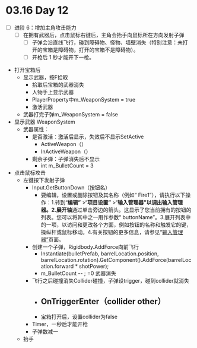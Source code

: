 # 03.16 Day 12

- [ ] 进阶 6：增加主角攻击能力
  - [ ] 在拥有武器后，点击鼠标右键后，主角会抬手向鼠标所在方向发射子弹
      - [ ] 子弹会沿直线飞行，碰到障碍物、怪物、墙壁消失（特别注意：未打开的宝箱是障碍物，打开的宝箱不是障碍物）。
      - [ ] 开枪后 1 秒才能开下一枪。
- 打开宝箱后
  - 显示武器，按F拾取
    - 拾取后宝箱的武器消失
    - 人物手上显示武器
    - PlayerProperty中m_WeaponSystem = true
    - 激活武器
  - 武器打完子弹m_WeaponSystem = false
- 显示武器 WeaponSystem
  - 武器属性：
    - 是否激活：激活后显示，失效后不显示SetActive
      - ActiveWeapon（）
      - InActiveWeapon（）
    - 剩余子弹：子弹消失后不显示
      - int m_BulletCount = 3
- 点击鼠标攻击
  - 左键按下发射子弹
    - Input.GetButtonDown（按钮名）
      - 要编辑，设置或删除按钮及其名称（例如“ Fire1”），请执行以下操作：1.转到“**编辑”** >“**项目设置”** >“**输入管理器”**以调出输入管理器。2.展开**轴**通过单击旁边的箭头。这显示了您当前拥有的按钮的列表。您可以将其中之一用作参数“ buttonName”。3.展开列表中的一项，以访问和更改各个方面，例如按钮的名称和触发它的键，操纵杆或鼠标移动。4.有关按钮的更多信息，请参见“[输入管理器”](https://docs.unity3d.com/Manual/class-InputManager.html)页面。 
    - 创建一个子弹，Rigidbody.AddForce向前飞行
      - Instantiate(bulletPrefab, barrelLocation.position, barrelLocation.rotation).GetComponent<Rigidbody>().AddForce(barrelLocation.forward * shotPower);
      - m_BulletCount -- ; =0 武器消失
    - 飞行之后碰撞消失Collider碰撞，子弹设trigger，碰到collider就消失
      - OnTriggerEnter（collider other）
        - 
      - 宝箱打开后，设置collider为false
    - Timer，一秒后才能开枪
    - 子弹数减一
  - 抬手